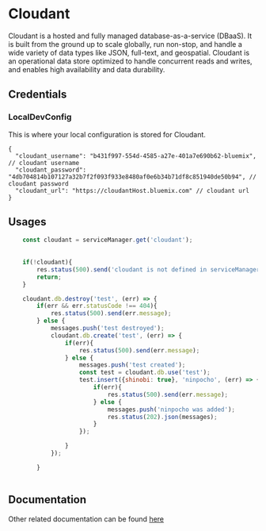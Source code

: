 # Cloudant
 
 
 Cloudant is a hosted and fully managed database-as-a-service (DBaaS). It is built from the ground up to scale globally, run non-stop, and handle a wide variety of data types like JSON, full-text, and geospatial. Cloudant is an operational data store optimized to handle concurrent reads and writes, and enables high availability and data durability.
##  Credentials

###  LocalDevConfig

This is where your local configuration is stored for Cloudant.
```
{
  "cloudant_username": "b431f997-554d-4585-a27e-401a7e690b62-bluemix", // cloudant username
  "cloudant_password": "4db704814b107127a32b7f2f093f933e8480af0e6b34b71df8c851940de50b94", // cloudant password
  "cloudant_url": "https://cloudantHost.bluemix.com" // cloudant url
}
```

## Usages

```javascript
    const cloudant = serviceManager.get('cloudant');
    
    
	if(!cloudant){
		res.status(500).send('cloudant is not defined in serviceManager');
		return;
	}

	cloudant.db.destroy('test', (err) => {
		if(err && err.statusCode !== 404){
			res.status(500).send(err.message);
		} else {
			messages.push('test destroyed');
			cloudant.db.create('test', (err) => {
				if(err){
					res.status(500).send(err.message);
				} else {
					messages.push('test created');
					const test = cloudant.db.use('test');
					test.insert({shinobi: true}, 'ninpocho', (err) => {
						if(err){
							res.status(500).send(err.message);
						} else {
							messages.push('ninpocho was added');
							res.status(202).json(messages);
						}
					});

				}
			});

		}
    
```

## Documentation

Other related documentation can be found [here](https://github.com/cloudant/nodejs-cloudant)